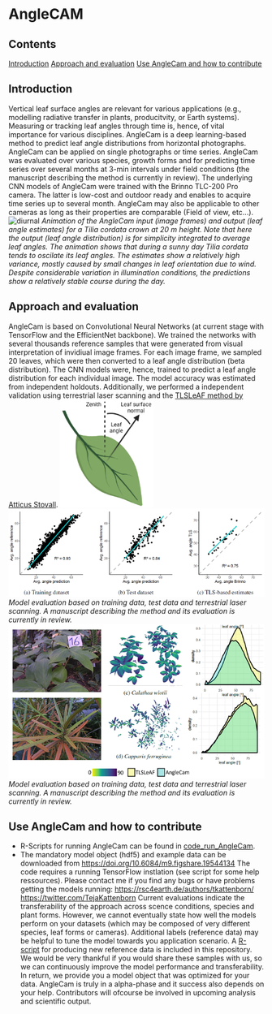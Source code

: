 # AngleCAM
## Contents
[Introduction](#Introduction)
[Approach and evaluation](#approach-and-evaluation)
[Use AngleCam and how to contribute](#Use-AngleCam-and-how-to-contribute)
## Introduction
Vertical leaf surface angles are relevant for various applications (e.g., modelling radiative transfer in plants, producitvity, or Earth systems). Measuring or tracking leaf angles through time is, hence, of vital importance for various disciplines. AngleCam is a deep learning-based method to predict leaf angle distributions from horizontal photographs. AngleCam can be applied on single photographs or time series. AngleCam was evaluated over various species, growth forms and for predicting time series over several months at 3-min intervals under field conditions (the manuscript describing the method is currently in review). The underlying CNN models of AngleCam were trained with the Brinno TLC-200 Pro camera. The latter is low-cost and outdoor ready and enables to acquire time series up to several month. AngleCam may also be applicable to other cameras as long as their properties are comparable (Field of view, etc...).
![diurnal](https://github.com/tejakattenborn/AngleCAM/blob/main/result_small_mod.gif)
*Animation of the AngleCam input (image frames) and output (leaf angle estimates) for a Tilia cordata crown at 20 m height. Note that here the output (leaf angle distribution) is for simplicity integrated to average leaf angles. The animation shows that during a sunny day Tilia cordata tends to oscilate its leaf angles. The estimates show a relatively high variance, mostly caused by small changes in leaf orientation due to wind. Despite considerable variation in illumination conditions, the predictions show a relatively stable course during the day.*
## Approach and evaluation
AngleCam is based on Convolutional Neural Networks (at current stage with TensorFlow and the EfficientNet backbone). We trained the networks with several thousands reference samples that were generated from visual interpretation of invidiual image frames. For each image frame, we sampled 20 leaves, which were then converted to a leaf angle distribution (beta distribution). The CNN models were, hence, trained to predict a leaf angle distribution for each individual image. The model accuracy was estimated from independent holdouts. Additionally, we performed a independent validation using terrestrial laser scanning and the [TLSLeAF method by Atticus Stovall](https://github.com/aestovall/TLSLeAF).
![diurnal](https://github.com/tejakattenborn/AngleCAM/blob/main/illustrations_small.png) ![val](https://github.com/tejakattenborn/AngleCAM/blob/main/AngleCam_val.png)
*Model evaluation based on training data, test data and terrestrial laser scanning. A manuscript describing the method and its evaluation is currently in review.*
![tls validation](https://github.com/tejakattenborn/AngleCAM/blob/main/tlsleaf_anglecam_comparison.png)
*Model evaluation based on training data, test data and terrestrial laser scanning. A manuscript describing the method and its evaluation is currently in review.*
## Use AngleCam and how to contribute
* R-Scripts for running AngleCam can be found in [code_run_AngleCam](https://github.com/tejakattenborn/AngleCAM/tree/main/code_run_AngleCam).
* The mandatory model object (hdf5) and example data can be downloaded from https://doi.org/10.6084/m9.figshare.19544134
The code requires a running TensorFlow instlation (see script for some help ressources).
Please contact me if you find any bugs or have problems getting the models running:
https://rsc4earth.de/authors/tkattenborn/     https://twitter.com/TejaKattenborn
Current evaluations indicate the transferability of the approach across scence conditions, species and plant forms. However, we cannot eventually state how well the models perform on your datasets (which may be composed of very different species, leaf forms or cameras). Additional labels (reference data) may be helpful to tune the model towards you application scenario. A [R-script](https://github.com/tejakattenborn/AngleCAM/blob/main/code_manuscript/01_labelling_leaf_angles.R) for producing new reference data is included in this repository. We would be very thankful if you would share these samples with us, so we can continuously improve the model performance and transferability. In return, we provide you a model object that was optimized for your data. AngleCam is truly in a alpha-phase and it success also depends on your help. Contributors will ofcourse be involved in upcoming analysis and scientific output.
